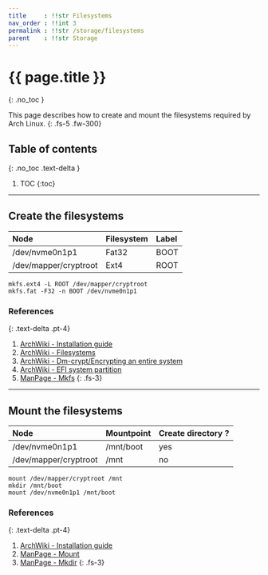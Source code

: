 ```yaml
---
title     : !!str Filesystems
nav_order : !!int 3
permalink : !!str /storage/filesystems
parent    : !!str Storage
---
```


# {{ page.title }}
{: .no_toc }

This page describes how to create and mount the filesystems required by Arch Linux.
{: .fs-5 .fw-300}

## Table of contents
{: .no_toc .text-delta }

1. TOC
{:toc}

---

## Create the filesystems

| Node                  | Filesystem | Label |
| :-------------------- | :--------- | :---- |
| /dev/nvme0n1p1        | Fat32      | BOOT  |
| /dev/mapper/cryptroot | Ext4       | ROOT  |

```
mkfs.ext4 -L ROOT /dev/mapper/cryptroot
mkfs.fat -F32 -n BOOT /dev/nvme0n1p1
```

### References
{: .text-delta .pt-4}

1. [ArchWiki - Installation guide](https://wiki.archlinux.org/index.php/Installation_guide#Format_the_partitions)
1. [ArchWiki - Filesystems](https://wiki.archlinux.org/index.php/File_systems)
1. [ArchWiki - Dm-crypt/Encrypting an entire system](https://wiki.archlinux.org/index.php/Dm-crypt/Encrypting_an_entire_system)
1. [ArchWiki - EFI system partition](https://wiki.archlinux.org/index.php/EFI_system_partition)
1. [ManPage - Mkfs](https://jlk.fjfi.cvut.cz/arch/manpages/man/core/util-linux/mkfs.8.en)
{: .fs-3}

---

## Mount the filesystems

| Node                  | Mountpoint | Create directory ? |
| :-------------------- | :--------- | :----------------- |
| /dev/nvme0n1p1        | /mnt/boot  | yes                |
| /dev/mapper/cryptroot | /mnt       | no                 |

```
mount /dev/mapper/cryptroot /mnt
mkdir /mnt/boot
mount /dev/nvme0n1p1 /mnt/boot
```

### References
{: .text-delta .pt-4}

1. [ArchWiki - Installation guide](https://wiki.archlinux.org/index.php/Installation_guide#Mount_the_file_systems)
1. [ManPage - Mount](https://jlk.fjfi.cvut.cz/arch/manpages/man/core/man-pages/mount.2.en)
1. [ManPage - Mkdir](https://jlk.fjfi.cvut.cz/arch/manpages/man/core/coreutils/mkdir.1.en)
{: .fs-3}
